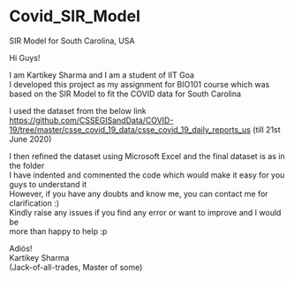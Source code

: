 # Covid_SIR_Model
SIR Model for South Carolina, USA

  
Hi Guys!

I am Kartikey Sharma and I am a student of IIT Goa<br>
I developed this project as my assignment for BIO101 course which was based on the SIR Model to fit the COVID data for South Carolina

I used the dataset from the below link
https://github.com/CSSEGISandData/COVID-19/tree/master/csse_covid_19_data/csse_covid_19_daily_reports_us
(till 21st June 2020)

I then refined the dataset using Microsoft Excel and the final dataset is as in the folder
<br>
I have indented and commented the code which would make it easy for you guys to understand it
<br>However, if you have any doubts and know me, you can contact me for clarification :)
<br>
Kindly raise any issues if you find any error or want to improve and I would be 
<br>more than happy to help :p


Adiós! <br>
Kartikey Sharma<br>
(Jack-of-all-trades, Master of some)
